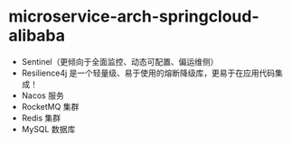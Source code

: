 # microservice-arch-springcloud-alibaba

- Sentinel（更倾向于全面监控、动态可配置、偏运维侧）
- Resilience4j 是一个轻量级、易于使用的熔断降级库，更易于在应用代码集成！
- Nacos 服务
- RocketMQ 集群
- Redis 集群
- MySQL 数据库

